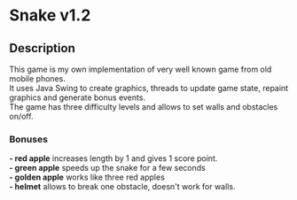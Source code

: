 <h1>Snake v1.2</h1>
<h2>Description</h2>
This game is my own implementation of very well known game from old mobile phones.<br>
It uses Java Swing to create graphics, threads to update game state, repaint graphics and generate bonus events.<br>
The game has three difficulty levels and allows to set walls and obstacles on/off. 
<h3>Bonuses</h3>
<b>- red apple</b> increases length by 1 and gives 1 score point.<br>
<b>- green apple</b> speeds up the snake for a few seconds<br>
<b>- golden apple</b> works like three red apples<br>
<b>- helmet</b> allows to break one obstacle, doesn't work for walls.<br>
